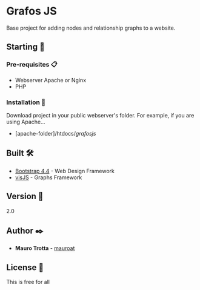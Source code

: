 # Grafos JS

Base project for adding nodes and relationship graphs to a website.

## Starting 🚀

### Pre-requisites 📋

* Webserver Apache or Nginx
* PHP

### Installation 🔧 
Download project in your public webserver's folder.
For example, if you are using Apache...

* [apache-folder]/htdocs/*grafosjs*

## Built 🛠️

* [Bootstrap 4.4](https://getbootstrap.com/docs/4.4/getting-started/download/) - Web Design Framework
* [visJS](https://visjs.github.io/vis-network/docs/network/) - Graphs Framework

## Version 📌

2.0

## Author ✒️

* **Mauro Trotta** - [mauroat](https://github.com/mauroat)

## License 📄

This is free for all